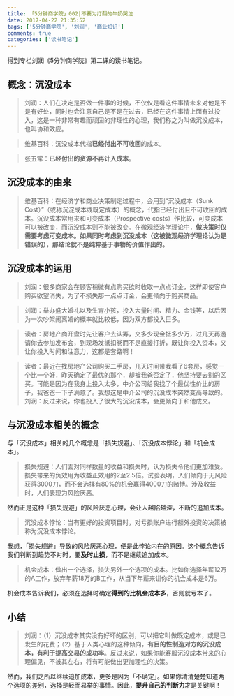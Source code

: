 ```yaml
---
title: 「5分钟商学院」002|不要为打翻的牛奶哭泣
date: 2017-04-22 21:35:52
tags: ['5分钟商学院', '刘润', '商业知识']
comments: true
categories: ['读书笔记']
---
```


得到专栏刘润《5分钟商学院》第二课的读书笔记。

<!--more-->

## 概念：沉没成本

> 刘润：人们在决定是否做一件事的时候，不仅仅是看这件事情未来对他是不是有好处，同时也会注意自己是不是在过去，已经在这件事情上面有过投入，这是一种非常有趣而顽固的非理性的心理，我们称之为叫做沉没成本，也叫协和效应。

> 维基百科：沉没成本代指**已经付出不可收回**的成本。

> 张五常：**已经付出的资源不再计入成本**。

## 沉没成本的由来

> 维基百科：在经济学和商业决策制定过程中，会用到“沉没成本（Sunk Cost）”（或称沉淀成本或既定成本）的概念，代指已经付出且不可收回的成本。沉没成本常用来和可变成本（Prospective costs）作比较，可变成本可以被改变，而沉没成本则不能被改变。在微观经济学理论中，**做决策时仅需要考虑可变成本。如果同时考虑到沉没成本（这被微观经济学理论认为是错误的），那结论就不是纯粹基于事物的价值作出的。**

## 沉没成本的运用

> 刘润：很多商家会在顾客稍微有点购买欲时收取一点点订金，这样即使客户购买欲望消失，为了不损失那一点点订金，会更倾向于购买商品。

> 刘润：举办盛大婚礼以及生育小孩，投入大量时间、精力、金钱等，以后因为一次吵架闹离婚的概率就比较低，因为双方都投入巨多。

> 读者：房地产商开盘时先让客户去认筹，交多少现金抵多少万，过几天再邀请你去参加发布会，到现场发抵扣卷而不是直接打折，既让你投入资本，又让你投入时间和注意力，这都是套路啊！

> 读者：最近在找房地产公司购买二手房，几天时间带我看了6套房，感觉一个比一个好，昨天确定了最优的那个，却被我爸否定了，他坚持要去别的区买。可能是因为在我身上投入太多，中介公司给我找了个最优性价比的房子，我爸爸一下子满意了。我想这是中介公司的沉没成本突然变高导致的。
> 刘润：反过来说，你也投入了很大的沉没成本，会更倾向于和他成交。

## 与沉没成本相关的概念

与「沉没成本」相关的几个概念是「损失规避」、「沉没成本悖论」和「机会成本」。

> 损失规避：人们面对同样数量的收益和损失时，认为损失令他们更加难受。损失带来的负效用为收益正效用的2至2.5倍。试验表明，人们倾向于无风险获得3000刀，而不会选择有80%的机会赢得4000刀的赌博。涉及收益时，人们表现为风险厌恶。

然而正是这种「损失规避」的风险厌恶心理，会让人越陷越深，不断的追加成本。

> 沉没成本悖论：当有更好的投资项目时，对亏损账户进行额外投资的决策被称为沉没成本悖论。

我想，「损失规避」导致的风险厌恶心理，便是此悖论内在的原因。这个概念告诉我们判断到趋势不对时，要**及时止损**，而不是继续追加成本。

> 机会成本：做出一个选择，损失另外一个选项的成本。比如你选择年薪12万的A工作，放弃年薪18万的B工作，从当下年薪来讲你的机会成本是6万。

机会成本告诉我们，必须在选择时确定**得到的比机会成本多**，否则就亏本了。

## 小结

> 刘润：（1）沉没成本其实没有好坏的区别，可以把它叫做既定成本，或是已发生的花费；（2）基于人类心理的这种倾向，**有目的性制造对方的沉没成本，有利于提高交易的成功率**。反过来说，如果你能客服沉没成本带来的心理偏见，不被其左右，将有可能做出更加理性的决策。

然而，我们之所以继续追加成本，更多是因为「不确定」。如果你清清楚楚知道两个选项的差别，选择是轻而易举的事情。因此，**提升自己的判断力**才是关键啊！
